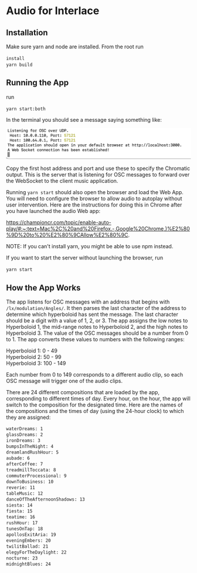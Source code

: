 # Audio for Interlace

## Installation

Make sure yarn and node are installed. From the root run

`install` \
`yarn build`

## Running the App

run

`yarn start:both`

In the terminal you should see a message saying something like:

![alt text](image.png)

Copy the first host address and port and use these to specify the Chromatic output. This is the server that is listening for OSC messages to forward over the WebSocket to the client music application.

Running `yarn start` should also open the browser and load the Web App. You will need to configure the browser to allow audio to autoplay without user intervention. Here are the instructions for doing this in Chrome after you have launched the audio Web app:

https://championcr.com/topic/enable-auto-play/#:~:text=Mac%2C%20and%20Firefox.-,Google%20Chrome,)%E2%80%9D%20to%20%E2%80%9CAllow%E2%80%9C.

NOTE: If you can't install yarn, you might be able to use npm instead.

If you want to start the server without launching the browser, run

`yarn start`

## How the App Works

The app listens for OSC messages with an address that begins with `/lx/modulation/Angles/`. It then parses the last character of the address to determine which hyperboloid has sent the message. The last character should be a digit with a value of 1, 2, or 3. The app assigns the low notes to Hyperboloid 1, the mid-range notes to Hyperboloid 2, and the high notes to Hyperboloid 3. The value of the OSC messages should be a number from 0 to 1. The app converts these values to numbers with the following ranges:

Hyperboloid 1: 0 - 49\
Hyperboloid 2: 50 - 99\
Hyperboloid 3: 100 - 149

Each number from 0 to 149 corresponds to a different audio clip, so each OSC message will trigger one of the audio clips.

There are 24 different compositions that are loaded by the app, corresponding to different times of day. Every hour, on the hour, the app will switch to the composition for the designated time. Here are the names of the compositions and the times of day \(using the 24-hour clock\) to which they are assigned:

```
waterDreams: 1
glassDreams: 2
ironDreams: 3
bumpsInTheNight: 4
dreamlandRushHour: 5
aubade: 6
afterCoffee: 7
treadmillToccata: 8
commuterProcessional: 9
downToBusiness: 10
reverie: 11
tableMusic: 12
danceOfTheAfternoonShadows: 13
siesta: 14
fiesta: 15
teatime: 16
rushHour: 17
tunesOnTap: 18
apollosExitAria: 19
eveningEmbers: 20
twilitBallad: 21
elegyForTheDaylight: 22
nocturne: 23
midnightBlues: 24
```